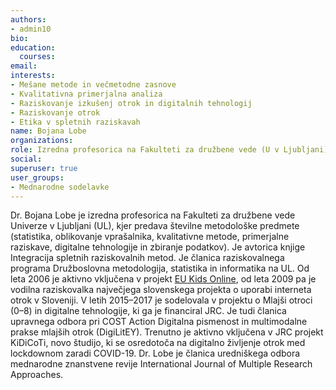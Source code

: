 ```yaml
---
authors:
- admin10
bio: 
education:
  courses:
email:
interests:
- Mešane metode in večmetodne zasnove
- Kvalitativna primerjalna analiza
- Raziskovanje izkušenj otrok in digitalnih tehnologij
- Raziskovanje otrok
- Etika v spletnih raziskavah
name: Bojana Lobe
organizations:
role: Izredna profesorica na Fakulteti za družbene vede (U v Ljubljani)
social:
superuser: true
user_groups:
- Mednarodne sodelavke
---
```


Dr. Bojana Lobe je izredna profesorica na Fakulteti za družbene vede Univerze v Ljubljani (UL), kjer predava številne metodološke predmete (statistika, oblikovanje vprašalnika, kvalitativne metode, primerjalne raziskave, digitalne tehnologije in zbiranje podatkov). Je avtorica knjige Integracija spletnih raziskovalnih metod. Je članica raziskovalnega programa Družboslovna metodologija, statistika in informatika na UL. Od leta 2006 je aktivno vključena v projekt [EU Kids Online](www.eukidsonline.net), od leta 2009 pa je vodilna raziskovalka največjega slovenskega projekta o uporabi interneta otrok v Sloveniji. V letih 2015–2017 je sodelovala v projektu o Mlajši otroci (0–8) in digitalne tehnologije, ki ga je financiral JRC. Je tudi članica upravnega odbora pri COST Action Digitalna pismenost in multimodalne prakse mlajših otrok (DigiLitEY). Trenutno je aktivno vključena v JRC projekt KiDiCoTi, novo študijo, ki se osredotoča na digitalno življenje otrok med lockdownom zaradi COVID-19. Dr. Lobe je članica uredniškega odbora mednarodne znanstvene revije International Journal of Multiple Research Approaches.